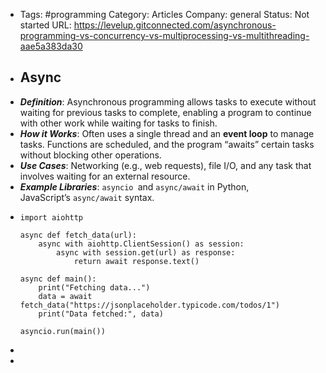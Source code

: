- Tags: #programming
  Category: Articles
  Company: general
  Status: Not started
  URL: https://levelup.gitconnected.com/asynchronous-programming-vs-concurrency-vs-multiprocessing-vs-multithreading-aae5a383da30
- ## Async
- ***Definition***: Asynchronous programming allows tasks to execute without waiting for previous tasks to complete, enabling a program to continue with other work while waiting for tasks to finish.
- ***How it Works***: Often uses a single thread and an **event loop** to manage tasks. Functions are scheduled, and the program “awaits” certain tasks without blocking other operations.
- ***Use Cases***: Networking (e.g., web requests), file I/O, and any task that involves waiting for an external resource.
- ***Example Libraries***: `asyncio `and `async/await` in Python, JavaScript’s `async/await` syntax.
- ```import asyncio
  import aiohttp
  
  async def fetch_data(url):
      async with aiohttp.ClientSession() as session:
          async with session.get(url) as response:
              return await response.text()
  
  async def main():
      print("Fetching data...")
      data = await fetch_data("https://jsonplaceholder.typicode.com/todos/1")
      print("Data fetched:", data)
  
  asyncio.run(main())
  ```
-
-